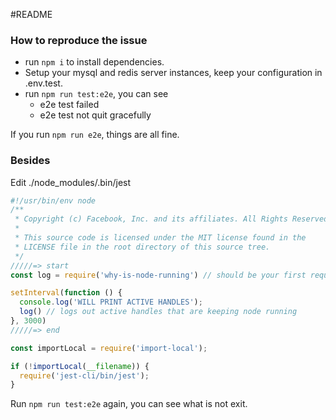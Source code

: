 #README

### How to reproduce the issue

- run `npm i` to install dependencies.
- Setup your mysql and redis server instances, keep your configuration in .env.test.
- run `npm run test:e2e`, you can see
  - e2e test failed
  - e2e test not quit gracefully
    
If you run `npm run e2e`, things are all fine.

### Besides

Edit ./node_modules/.bin/jest 

```javascript
#!/usr/bin/env node
/**
 * Copyright (c) Facebook, Inc. and its affiliates. All Rights Reserved.
 *
 * This source code is licensed under the MIT license found in the
 * LICENSE file in the root directory of this source tree.
 */
/////=> start
const log = require('why-is-node-running') // should be your first require

setInterval(function () {
  console.log('WILL PRINT ACTIVE HANDLES');
  log() // logs out active handles that are keeping node running
}, 3000)
/////=> end

const importLocal = require('import-local');

if (!importLocal(__filename)) {
  require('jest-cli/bin/jest');
}
```

Run `npm run test:e2e` again, you can see what is not exit.
